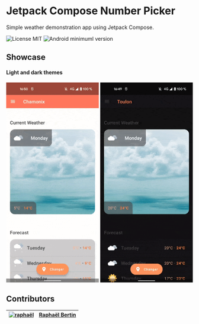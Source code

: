 # Jetpack Compose Number Picker

Simple weather demonstration app using Jetpack Compose.

![License MIT](https://img.shields.io/badge/MIT-342e38?style=flat-square&label=License)
![Android minimuml version](https://img.shields.io/badge/21+-342e38?style=flat-square&label=Minimum&logo=android)

## Showcase

#### Light and dark themes
<img src="art/light.gif" width="250"/>
<img src="art/dark.gif" width="250"/>

## Contributors

| [![raphaël](https://github.com/r4phab.png?size=120)](https://github.com/r4phab) | [Raphaël Bertin](https://github.com/r4phab) |
|:------------------------------------------------------------------------------:|--------------|
